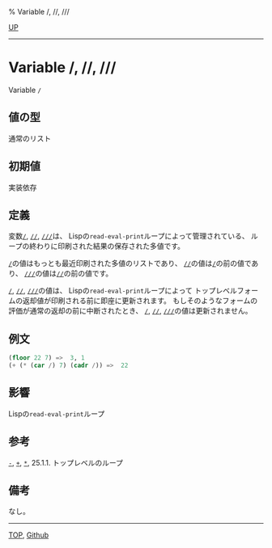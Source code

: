 % Variable /, //, ///

[UP](25.2.html)  

---

# Variable **/, //, ///**


Variable `/`


## 値の型

通常のリスト


## 初期値

実装依存


## 定義

変数[`/`](25.2.environment-slash.html), [`//`](25.2.environment-slash.html), [`///`](25.2.environment-slash.html)は、
Lispの`read-eval-print`ループによって管理されている、
ループの終わりに印刷された結果の保存された多値です。

[`/`](25.2.environment-slash.html)の値はもっとも最近印刷された多値のリストであり、
[`//`](25.2.environment-slash.html)の値は[`/`](25.2.environment-slash.html)の前の値であり、
[`///`](25.2.environment-slash.html)の値は[`//`](25.2.environment-slash.html)の前の値です。

[`/`](25.2.environment-slash.html), [`//`](25.2.environment-slash.html), [`///`](25.2.environment-slash.html)の値は、
Lispの`read-eval-print`ループによって
トップレベルフォームの返却値が印刷される前に即座に更新されます。
もしそのようなフォームの評価が通常の返却の前に中断されたとき、
[`/`](25.2.environment-slash.html), [`//`](25.2.environment-slash.html), [`///`](25.2.environment-slash.html)の値は更新されません。


## 例文

```lisp
(floor 22 7) =>  3, 1
(+ (* (car /) 7) (cadr /)) =>  22
```


## 影響

Lispの`read-eval-print`ループ


## 参考

[`-`](25.2.environment-minus.html),
[`+`](25.2.environment-plus.html),
[`*`](25.2.environment-asterisk.html),
25.1.1. トップレベルのループ


## 備考

なし。


---
[TOP](index.html),  [Github](https://github.com/nptcl/npt-japanese)

